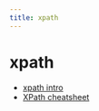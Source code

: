 ```yaml
---
title: xpath
---
```


# xpath

- [xpath intro](https://www.w3schools.com/xml/xpath_intro.asp)
- [XPath cheatsheet](https://devhints.io/xpath)
